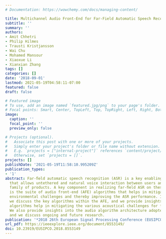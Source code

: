 ```yaml
---
# Documentation: https://wowchemy.com/docs/managing-content/

title: Multichannel Audio Front-End for Far-Field Automatic Speech Recognition
subtitle: ''
summary: ''
authors:
- Amit Chhetri
- Philip Hilmes
- Trausti Kristjansson
- Wai Chu
- Mohamed Mansour
- Xiaoxue Li
- Xianxian Zhang
tags: []
categories: []
date: '2018-09-01'
lastmod: 2021-05-19T04:58:11-07:00
featured: false
draft: false

# Featured image
# To use, add an image named `featured.jpg/png` to your page's folder.
# Focal points: Smart, Center, TopLeft, Top, TopRight, Left, Right, BottomLeft, Bottom, BottomRight.
image:
  caption: ''
  focal_point: ''
  preview_only: false

# Projects (optional).
#   Associate this post with one or more of your projects.
#   Simply enter your project's folder or file name without extension.
#   E.g. `projects = ["internal-project"]` references `content/project/deep-learning/index.md`.
#   Otherwise, set `projects = []`.
projects: []
publishDate: '2021-05-19T11:58:10.995209Z'
publication_types:
- '1'
abstract: Far-ﬁeld automatic speech recognition (ASR) is a key enabling technology
  that allows untethered and natural voice interaction between users and Amazon Echo
  family of products. A key component in realizing far-ﬁeld ASR on these products
  is the suite of audio front-end (AFE) algorithms that helps in mitigating acoustic
  environmental challenges and thereby improving the ASR performance. In this paper,
  we discuss the key algorithms within the AFE, and we provide insights into how these
  algorithms help in mitigating the various acoustical challenges for far-ﬁeld processing.
  We also provide insights into the audio algorithm architecture adopted for the AFE,
  and we discuss ongoing and future research.
publication: '*2018 26th European Signal Processing Conference (EUSIPCO)*'
url_pdf: https://ieeexplore.ieee.org/document/8553149/
doi: 10.23919/EUSIPCO.2018.8553149
---
```

